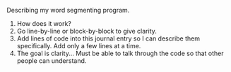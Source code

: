 Describing my word segmenting program.

1. How does it work?
2. Go line-by-line or block-by-block to give clarity.
3. Add lines of code into this journal entry so I can describe them specifically. Add only a few lines at a time.
4. The goal is clarity... Must be able to talk through the code so that other people can understand.

